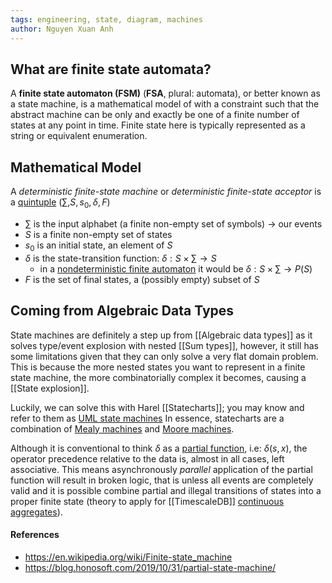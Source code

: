 ```yaml
---
tags: engineering, state, diagram, machines
author: Nguyen Xuan Anh
---
```


## What are finite state automata?
A **finite state automaton (FSM)** (**FSA**, plural: automata), or better known as a state machine, is a mathematical model of with a constraint such that the abstract machine can be only and exactly be one of a finite number of states at any point in time. Finite state here is typically represented as a string or equivalent enumeration.

## Mathematical Model
A _deterministic finite-state machine_ or _deterministic finite-state acceptor_ is a [quintuple](https://en.wikipedia.org/wiki/Tuple "Tuple")
$(\sum, S, s_0, \delta, F)$
- $\sum$ is the input alphabet (a finite non-empty set of symbols) -> our events
- $S$ is a finite non-empty set of states
- $s_0$ is an initial state, an element of $S$
- $\delta$ is the state-transition function: $\delta: S \times \sum \rightarrow S$
	- in a [nondeterministic finite automaton](https://en.wikipedia.org/wiki/Nondeterministic_finite_automaton "Nondeterministic finite automaton") it would be $\delta: S \times \sum \rightarrow P(S)$
-  $F$ is the set of final states, a (possibly empty) subset of $S$

## Coming from Algebraic Data Types
State machines are definitely a step up from [[Algebraic data types]] as it solves type/event explosion with nested [[Sum types]], however, it still has some limitations given that they can only solve a very flat domain problem. This is because the more nested states you want to represent in a finite state machine, the more combinatorially complex it becomes, causing a [[State explosion]].

Luckily, we can solve this with Harel [[Statecharts]]; you may know and refer to them as [UML state machines](https://en.wikipedia.org/wiki/UML_state_machine) In essence, statecharts are a combination of [Mealy machines](https://en.wikipedia.org/wiki/Mealy_machine) and [Moore machines](https://en.wikipedia.org/wiki/Moore_machine).

Although it is conventional to think $\delta$ as a [partial function](https://en.wikipedia.org/wiki/Partial_function), i.e: $\delta(s,x)$, the operator precedence relative to the data is, almost in all cases, left associative. This means asynchronously *parallel* application of the partial function will result in broken logic, that is unless all events are completely valid and it is possible combine partial and illegal transitions of states into a proper finite state (theory to apply for [[TimescaleDB]] [continuous aggregates](https://docs.timescale.com/timescaledb/latest/how-to-guides/continuous-aggregates/)).

#### References
- https://en.wikipedia.org/wiki/Finite-state_machine
- https://blog.honosoft.com/2019/10/31/partial-state-machine/
